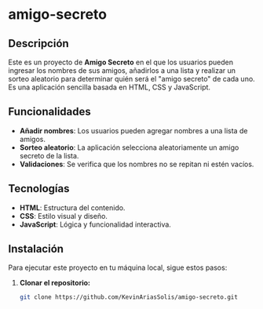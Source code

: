 # amigo-secreto

## Descripción

Este es un proyecto de **Amigo Secreto** en el que los usuarios pueden ingresar los nombres de sus amigos, añadirlos a una lista y realizar un sorteo aleatorio para determinar quién será el "amigo secreto" de cada uno. Es una aplicación sencilla basada en HTML, CSS y JavaScript.

## Funcionalidades

- **Añadir nombres**: Los usuarios pueden agregar nombres a una lista de amigos.
- **Sorteo aleatorio**: La aplicación selecciona aleatoriamente un amigo secreto de la lista.
- **Validaciones**: Se verifica que los nombres no se repitan ni estén vacíos.

## Tecnologías

- **HTML**: Estructura del contenido.
- **CSS**: Estilo visual y diseño.
- **JavaScript**: Lógica y funcionalidad interactiva.

## Instalación

Para ejecutar este proyecto en tu máquina local, sigue estos pasos:

1. **Clonar el repositorio:**
   ```bash
   git clone https://github.com/KevinAriasSolis/amigo-secreto.git
